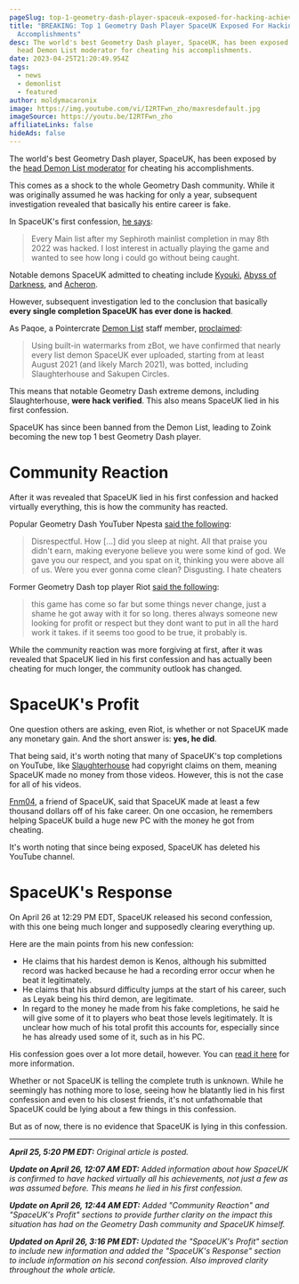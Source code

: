 ```yaml
---
pageSlug: top-1-geometry-dash-player-spaceuk-exposed-for-hacking-achievements
title: "BREAKING: Top 1 Geometry Dash Player SpaceUK Exposed For Hacking All His
  Accomplishments"
desc: The world's best Geometry Dash player, SpaceUK, has been exposed by the
  head Demon List moderator for cheating his accomplishments.
date: 2023-04-25T21:20:49.954Z
tags:
  - news
  - demonlist
  - featured
author: moldymacaronix
image: https://img.youtube.com/vi/I2RTFwn_zho/maxresdefault.jpg
imageSource: https://youtu.be/I2RTFwn_zho
affiliateLinks: false
hideAds: false
---
```

The world's best Geometry Dash player, SpaceUK, has been exposed by the [head Demon List moderator](https://youtu.be/I2RTFwn_zho) for cheating his accomplishments.

This comes as a shock to the whole Geometry Dash community. While it was originally assumed he was hacking for only a year, subsequent investigation revealed that basically his entire career is fake.

In SpaceUK's first confession, [he says](https://twitter.com/spadeuk/status/1650961282508419080):

> Every Main list after my Sephiroth mainlist completion in may 8th 2022 was hacked. I lost interest in actually playing the game and wanted to see how long i could go without being caught.

Notable demons SpaceUK admitted to cheating include [Kyouki](/posts/geometry-dash-kyouki-new-top-3-extreme-demon-explained/), [Abyss of Darkness](/posts/geometry-dash-levels-top-10-hardest-extreme-demons-2022/#%233%3A-abyss-of-darkness), and [Acheron](/posts/breaking-acheron-takes-1-spot-on-geometry-dash-demonlist/).

However, subsequent investigation led to the conclusion that basically **every single completion SpaceUK has ever done is hacked**.

As Paqoe, a Pointercrate [Demon List](/posts/geometry-dash-demon-list-where-to-find-the-hardest-demons/) staff member, [proclaimed](https://twitter.com/zoe_bve/status/1651063152539488256):

> Using built-in watermarks from zBot, we have confirmed that nearly every list demon SpaceUK ever uploaded, starting from at least August 2021 (and likely March 2021), was botted, including Slaughterhouse and Sakupen Circles.

This means that notable Geometry Dash extreme demons, including Slaughterhouse, **were hack verified**. This also means SpaceUK lied in his first confession.

SpaceUK has since been banned from the Demon List, leading to Zoink becoming the new top 1 best Geometry Dash player.

# Community Reaction

After it was revealed that SpaceUK lied in his first confession and hacked virtually everything, this is how the community has reacted.

Popular Geometry Dash YouTuber Npesta [said the following](https://twitter.com/zNpesta__/status/1651073263689256962):

> Disrespectful. How [...] did you sleep at night. All that praise you didn't earn, making everyone believe you were some kind of god. We gave you our respect, and you spat on it, thinking you were above all of us. Were you ever gonna come clean? Disgusting. I hate cheaters

Former Geometry Dash top player Riot [said the following](https://twitter.com/xriott/status/1651081124712464385?s=20):

> this game has come so far but some things never change, just a shame he got away with it for so long. theres always someone new looking for profit or respect but they dont want to put in all the hard work it takes. if it seems too good to be true, it probably is.

While the community reaction was more forgiving at first, after it was revealed that SpaceUK lied in his first confession and has actually been cheating for much longer, the community outlook has changed.

# SpaceUK's Profit

One question others are asking, even Riot, is whether or not SpaceUK made any monetary gain. And the short answer is: **yes, he did**.

That being said, it's worth noting that many of SpaceUK's top completions on YouTube, like [Slaughterhouse](/posts/geometry-dash-slaughterhouse-top-1/) had copyright claims on them, meaning SpaceUK made no money from those videos. However, this is not the case for all of his videos.

[Fnm04](https://youtu.be/pPZmTVWPhWI), a friend of SpaceUK, said that SpaceUK made at least a few thousand dollars off of his fake career. On one occasion, he remembers helping SpaceUK build a huge new PC with the money he got from cheating.

It's worth noting that since being exposed, SpaceUK has deleted his YouTube channel.

# SpaceUK's Response

On April 26 at 12:29 PM EDT, SpaceUK released his second confession, with this one being much longer and supposedly clearing everything up.

Here are the main points from his new confession:

- He claims that his hardest demon is Kenos, although his submitted record was hacked because he had a recording error occur when he beat it legitimately.
- He claims that his absurd difficulty jumps at the start of his career, such as Leyak being his third demon, are legitimate.
- In regard to the money he made from his fake completions, he said he will give some of it to players who beat those levels legitimately. It is unclear how much of his total profit this accounts for, especially since he has already used some of it, such as in his PC.

His confession goes over a lot more detail, however. You can [read it here](https://www.twitlonger.com/show/n_1ss9laj) for more information.

Whether or not SpaceUK is telling the complete truth is unknown. While he seemingly has nothing more to lose, seeing how he blatantly lied in his first confession and even to his closest friends, it's not unfathomable that SpaceUK could be lying about a few things in this confession.

But as of now, there is no evidence that SpaceUK is lying in this confession.

---

_**April 25, 5:20 PM EDT:** Original article is posted._

_**Update on April 26, 12:07 AM EDT:** Added information about how SpaceUK is confirmed to have hacked virtually all his achievements, not just a few as was assumed before. This means he lied in his first confession._

_**Update on April 26, 12:44 AM EDT:** Added "Community Reaction" and "SpaceUK's Profit" sections to provide further clarity on the impact this situation has had on the Geometry Dash community and SpaceUK himself._

_**Updated on April 26, 3:16 PM EDT:** Updated the "SpaceUK's Profit" section to include new information and added the "SpaceUK's Response" section to include information on his second confession. Also improved clarity throughout the whole article._